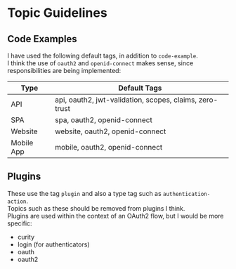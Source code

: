 # Topic Guidelines

## Code Examples

I have used the following default tags, in addition to `code-example`.\
I think the use of `oauth2` and `openid-connect` makes sense, since responsibilities are being implemented:

| Type | Default Tags |
| ---- | ------------ |
| API | api, oauth2, jwt-validation, scopes, claims, zero-trust |
| SPA | spa, oauth2, openid-connect |
| Website | website, oauth2, openid-connect |
| Mobile App | mobile, oauth2, openid-connect |

## Plugins

These use the tag `plugin` and also a type tag such as `authentication-action`.\
Topics such as these should be removed from plugins I think.\
Plugins are used within the context of an OAuth2 flow, but I would be more specific:

- curity
- login (for authenticators)
- oauth
- oauth2
